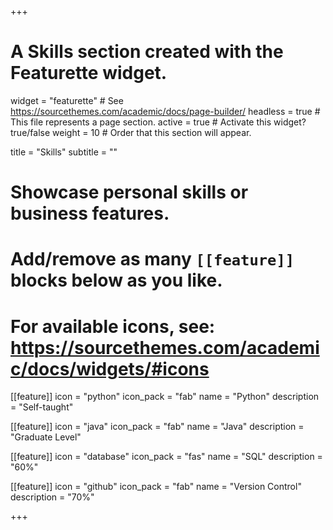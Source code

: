 +++
# A Skills section created with the Featurette widget.
widget = "featurette"  # See https://sourcethemes.com/academic/docs/page-builder/
headless = true  # This file represents a page section.
active = true  # Activate this widget? true/false
weight = 10  # Order that this section will appear.

title = "Skills"
subtitle = ""

# Showcase personal skills or business features.
# 
# Add/remove as many `[[feature]]` blocks below as you like.
# 
# For available icons, see: https://sourcethemes.com/academic/docs/widgets/#icons

[[feature]]
  icon = "python"
  icon_pack = "fab"
  name = "Python"
  description = "Self-taught"
  
[[feature]]
  icon = "java"
  icon_pack = "fab"
  name = "Java"
  description = "Graduate Level"  
  
[[feature]]
  icon = "database"
  icon_pack = "fas"
  name = "SQL"
  description = "60%"

[[feature]]
  icon = "github"
  icon_pack = "fab"
  name = "Version Control"
  description = "70%"

+++

